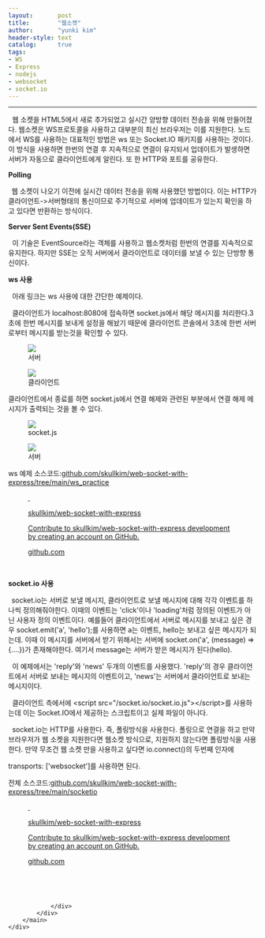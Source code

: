 ```yaml
---
layout:       post
title:        "웹소켓"
author:       "yunki kim"
header-style: text
catalog:      true
tags: 
- WS
- Express
- nodejs
- websocket
- socket.io
---
```


<head></head>
<body id="tt-body-page" class="">
<div id="wrap" class="wrap-right">
    <div id="container">
        <main class="main ">
            <div class="area-main">
                <div class="area-view">
                    <div class="article-header"></div>
                    <hr>
                    <div class="article-view">
                        <div class="contents_style">
                            <p>&nbsp; 웹 소켓을 HTML5에서 새로 추가되었고 실시간 양방향 데이터 전송을 위해 만들어졌다. 웹소켓은 WS프로토콜을 사용하고 대부분의 최신 브라우저는 이를 지원한다. 노드에서 WS를 사용하는 대표적인 방법은 ws 또는 Socket.IO 패키지를 사용하는 것이다. 이 방식을 사용하면 한번의 연결 후 지속적으로 연결이 유지되서 업데이트가 발생하면 서버가 자동으로 클라이언트에게 알린다. 또 한 HTTP와 포트를 공유한다.</p>
<p><b>Polling</b></p>
<p><b>&nbsp;&nbsp;</b>웹 소켓이 나오기 이전에 실시간 데이터 전송을 위해 사용했던 방법이다. 이는 HTTP가 클라이언트-&gt;서버형태의 통신이므로 주기적으로 서버에 업데이트가 있는지 확인을 하고 있다면 반환하는 방식이다.</p>
<p><b>Server Sent Events(SSE)</b></p>
<p>&nbsp; 이 기술은 EventSource라는 객체를 사용하고 웹소켓처럼 한번의 연결를 지속적으로 유지한다. 하지만 SSE는 오직 서버에서 클라이언트로 데이터를 보낼 수 있는 단방향 통신이다.&nbsp;</p>
<p><b>ws 사용</b></p>
<p>&nbsp; 아래 링크는 ws 사용에 대한 간단한 예제이다.</p>
<p>&nbsp; 클라이언트가 localhost:8080에 접속하면 socket.js에서 해당 메시지를 처리한다.3초에 한번 메시지를 보내게 설정을 해놨기 때문에 클라이언트 콘솔에서 3초에 한번 서버로부터 메시지를 받는것을 확인할 수 있다.</p>
<p></p><figure class="imageblock widthContent" data-origin-width="0" data-origin-height="0" data-ke-mobilestyle="widthContent">
    <span data-lightbox="lightbox">
        <img src="/img/7Ju57IaM7LyT/img.png" data-origin-width="0" data-origin-height="0" data-ke-mobilestyle="widthContent">
    </span>
    <figcaption>서버</figcaption>
</figure><figure class="imageblock widthContent" data-origin-width="0" data-origin-height="0" data-ke-mobilestyle="widthContent">
    <span data-lightbox="lightbox">
        <img src="/img/7Ju57IaM7LyT/img_1.png" data-origin-width="0" data-origin-height="0" data-ke-mobilestyle="widthContent">
    </span>
    <figcaption>클라이언트</figcaption>
</figure><p></p>
<p>클라이언트에서 종료를 하면 socket.js에서 연결 해제와 관련된 부분에서 연결 해제 메시지가 출력되는 것을 볼 수 있다.</p>
<p></p><figure class="imageblock widthContent" data-origin-width="0" data-origin-height="0" data-ke-mobilestyle="widthContent">
    <span data-lightbox="lightbox">
        <img src="/img/7Ju57IaM7LyT/img_2.png" data-origin-width="0" data-origin-height="0" data-ke-mobilestyle="widthContent">
    </span>
    <figcaption>socket.js</figcaption>
</figure><figure class="imageblock widthContent" data-origin-width="0" data-origin-height="0" data-ke-mobilestyle="widthContent">
    <span data-lightbox="lightbox">
        <img src="/img/7Ju57IaM7LyT/img_3.png" data-origin-width="0" data-origin-height="0" data-ke-mobilestyle="widthContent">
    </span>
    <figcaption>서버</figcaption>
</figure><p></p>
<p>ws 예제 소스코드:<a href="https://github.com/skullkim/web-socket-with-express/tree/main/ws_practice" target="_blank" rel="noopener">github.com/skullkim/web-socket-with-express/tree/main/ws_practice</a></p>
<figure id="og_1611296187379" contenteditable="false" data-ke-type="opengraph" data-og-type="object" data-og-title="skullkim/web-socket-with-express" data-og-description="Contribute to skullkim/web-socket-with-express development by creating an account on GitHub." data-og-host="github.com" data-og-source-url="https://github.com/skullkim/web-socket-with-express/tree/main/ws_practice" data-og-url="https://github.com/skullkim/web-socket-with-express" data-og-image="https://scrap.kakaocdn.net/dn/cNVJgx/hyI1d2FjNd/n3EmKJVD5CeDe2FJm6iJdk/img.jpg?width=400&amp;height=400&amp;face=0_0_400_400"><a href="https://github.com/skullkim/web-socket-with-express/tree/main/ws_practice" target="_blank" rel="noopener" data-source-url="https://github.com/skullkim/web-socket-with-express/tree/main/ws_practice">
<div class="og-image" style="background-image: url('https://scrap.kakaocdn.net/dn/cNVJgx/hyI1d2FjNd/n3EmKJVD5CeDe2FJm6iJdk/img.jpg?width=400&amp;height=400&amp;face=0_0_400_400');">&nbsp;</div>
<div class="og-text">
<p class="og-title">skullkim/web-socket-with-express</p>
<p class="og-desc">Contribute to skullkim/web-socket-with-express development by creating an account on GitHub.</p>
<p class="og-host">github.com</p>
</div>
</a></figure>
<p>&nbsp;</p>
<p><b>socket.io 사용</b></p>
<p><b>&nbsp;&nbsp;</b>socket.io는 서버로 보낼 메시지, 클라이언트로 보낼 메시지에 대해 각각 이벤트를 하나씩 정의해줘야한다. 이때의 이벤트는 'click'이나 'loading'처럼 정의된 이벤트가 아닌 사용자 정의 이벤트이다. 예를들어 클라이언트에서 서버로 메시지를 보내고 싶은 경우 socket.emit('a', 'hello');를 사용하면 a는 이벤트, hello는 보내고 싶은 메시지가 되는데. 이때 이 메시지를 서버에서 받기 위해서는 서버에 socket.on('a', (message) =&gt; {....})가 존재해야한다. 여기서 message는 서버가 받은 메시지가 된다(hello).</p>
<p>&nbsp; 이 예제에서는 'reply'와 'news' 두개의 이벤트를 사용했다. 'reply'의 경우 클라이언트에서 서버로 보내는 메시지의 이벤트이고, 'news'는 서버에서 클라이언트로 보내는 메시지이다.&nbsp;</p>
<p>&nbsp; 클라이언트 측에서에 &lt;script src="/socket.io/socket.io.js"&gt;&lt;/script&gt;를 사용하는데 이는 Socket.IO에서 제공하는 스크립트이고 실제 파일이 아니다.&nbsp;</p>
<p>&nbsp; socket.io는 HTTP를 사용한다. 즉, 폴링방식을 사용한다. 폴링으로 연결을 하고 만약 브라우저가 웹 소켓을 지원한다면 웹소켓 방식으로, 지원하지 않는다면 폴링방식을 사용한다. 만약 무조건 웹 소켓 만을 사용하고 싶다면 io.connect()의 두번째 인자에</p>
<p>transports: ['websocket']를 사용하면 된다.&nbsp;</p>
<p>전체 소스코드:<a href="https://github.com/skullkim/web-socket-with-express/tree/main/socketio" target="_blank" rel="noopener">github.com/skullkim/web-socket-with-express/tree/main/socketio</a></p>
<figure id="og_1611296141694" contenteditable="false" data-ke-type="opengraph" data-og-type="object" data-og-title="skullkim/web-socket-with-express" data-og-description="Contribute to skullkim/web-socket-with-express development by creating an account on GitHub." data-og-host="github.com" data-og-source-url="https://github.com/skullkim/web-socket-with-express/tree/main/socketio" data-og-url="https://github.com/skullkim/web-socket-with-express" data-og-image="https://scrap.kakaocdn.net/dn/WLqbE/hyI1dO8d9R/8t1Gg09TlUxGrYf57qb511/img.jpg?width=400&amp;height=400&amp;face=0_0_400_400"><a href="https://github.com/skullkim/web-socket-with-express/tree/main/socketio" target="_blank" rel="noopener" data-source-url="https://github.com/skullkim/web-socket-with-express/tree/main/socketio">
<div class="og-image" style="background-image: url('https://scrap.kakaocdn.net/dn/WLqbE/hyI1dO8d9R/8t1Gg09TlUxGrYf57qb511/img.jpg?width=400&amp;height=400&amp;face=0_0_400_400');">&nbsp;</div>
<div class="og-text">
<p class="og-title">skullkim/web-socket-with-express</p>
<p class="og-desc">Contribute to skullkim/web-socket-with-express development by creating an account on GitHub.</p>
<p class="og-host">github.com</p>
</div>
</a></figure>
<p>&nbsp;</p>
                        </div>
                        <br>
                        <div class="tags"></div>
                    </div>
                    
                </div>
            </div>
        </main>
    </div>
</div>


</body>